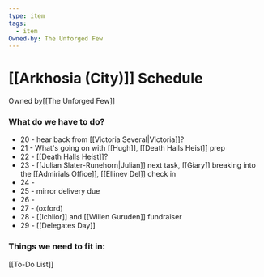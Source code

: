 ```yaml
---
type: item
tags:
  - item
Owned-by: The Unforged Few
---
```


# [[Arkhosia (City)]] Schedule
<span class="dataview inline-field"><span class="inline-field-key">Owned by</span><span class="inline-field-value">[[The Unforged Few]]</span></span>

### What do we have to do?
* 20 - hear back from [[Victoria Several|Victoria]]?
* 21 - What's going on with [[Hugh]], [[Death Halls Heist]] prep 
* 22 - [[Death Halls Heist]]? 
* 23 - [[Julian Slater-Runehorn|Julian]] next task, [[Giary]] breaking into the [[Admirials Office]], [[Ellinev Del]] check in
* 24 - 
* 25 - mirror delivery due 
* 26 - 
* 27 - (oxford)
* 28 - [[Ichlior]] and [[Willen Guruden]] fundraiser
* 29 - [[Delegates Day]]

### Things we need to fit in:
[[To-Do List]]
